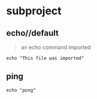 # subproject

## echo//default

> an echo command imported

```
echo "This file was imported"
```

## ping

```
echo "pong"
```
